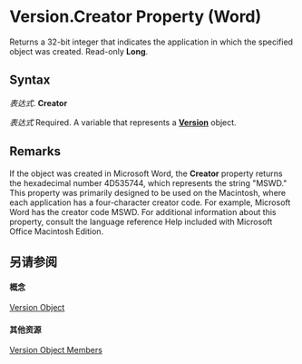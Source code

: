 
# Version.Creator Property (Word)

Returns a 32-bit integer that indicates the application in which the specified object was created. Read-only  **Long**.


## Syntax

 _表达式_. **Creator**

 _表达式_ Required. A variable that represents a **[Version](63eeefb0-2d63-75e6-a070-a4a80f243bc4.md)** object.


## Remarks

If the object was created in Microsoft Word, the  **Creator** property returns the hexadecimal number 4D535744, which represents the string "MSWD." This property was primarily designed to be used on the Macintosh, where each application has a four-character creator code. For example, Microsoft Word has the creator code MSWD. For additional information about this property, consult the language reference Help included with Microsoft Office Macintosh Edition.


## 另请参阅


#### 概念


[Version Object](63eeefb0-2d63-75e6-a070-a4a80f243bc4.md)
#### 其他资源


[Version Object Members](http://msdn.microsoft.com/library/455c364b-7a12-f60d-81f8-7218bad3bb34%28Office.15%29.aspx)